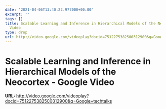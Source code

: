 ```yaml
---
date: '2021-04-06T13:40:22.977000+00:00'
excerpt: ''
tags: []
title: Scalable Learning and Inference in Hierarchical Models of the Neocortex - Google
  Video
type: drop
url: http://video.google.com/videoplay?docid=7512275382500312900&q=Google+techtalks
---
```


# Scalable Learning and Inference in Hierarchical Models of the Neocortex - Google Video

**URL:** http://video.google.com/videoplay?docid=7512275382500312900&q=Google+techtalks
